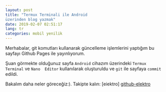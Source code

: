 ```yaml
---
layout: post
title: "Termux Terminali ile Android 
üzerinden blog yazmak"
date: 2019-02-07 02:51:17
lang: tr
categories: mobil yenilik
---
```

Merhabalar, git komutları kullanarak 
güncelleme işlemlerini yaptığım bu 
sayfayı Github Pages ile yayınlıyorum. 

Şuan görmekte olduğunuz sayfa `Android` cihazım 
üzerindeki `Termux Terminal` ve `Nano 
Editor` kullanılarak oluşturuldu ve 
`git` ile sayfaya `commit` edildi. 

Bakalım daha 
neler göreceğiz:). Takipte 
kalın: [eiektro] [github-elektro]

[github-elektro]: https://github.com/eiektro
